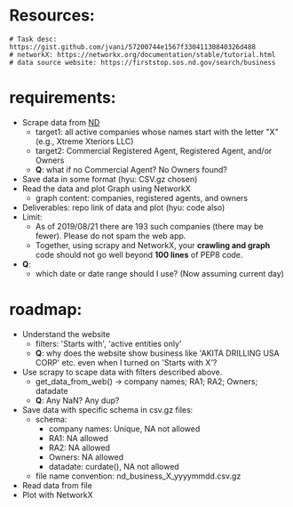 # Resources:
    # Task desc: https://gist.github.com/jvani/57200744e1567f33041130840326d488
    # networkX: https://networkx.org/documentation/stable/tutorial.html
    # data source website: https://firststop.sos.nd.gov/search/business
    

# requirements:
* Scrape data from [ND](https://firststop.sos.nd.gov/search/business)
  * target1: all active companies whose names start with the letter "X" (e.g., Xtreme Xteriors LLC)
  * target2: Commercial Registered Agent, Registered Agent, and/or Owners
  * **Q**: what if no Commercial Agent? No Owners found?
* Save data in some format (hyu: CSV.gz chosen)
* Read the data and plot Graph using NetworkX
  * graph content: companies, registered agents, and owners
* Deliverables: repo link of data and plot (hyu: code also) 
* Limit: 
  * As of 2019/08/21 there are 193 such companies (there may be fewer). Please do not spam the web app.
  * Together, using scrapy and NetworkX, your **crawling and graph** code should not go well beyond **100 lines** of PEP8 code.
* **Q**:
  * which date or date range should I use? (Now assuming current day)
  

# roadmap:
* Understand the website
  * filters: 'Starts with', 'active entities only'
  * **Q**: why does the website show business like 'AKITA DRILLING USA CORP' etc. even when I turned on 'Starts with X'?
* Use scrapy to scape data with filters described above.
  * get_data_from_web() -> company names; RA1; RA2; Owners; datadate
  * **Q**: Any NaN? Any dup?
* Save data with specific schema in csv.gz files:
  * schema: 
    * company names: Unique, NA not allowed
    * RA1: NA allowed
    * RA2: NA allowed
    * Owners: NA allowed
    * datadate: curdate(), NA not allowed
  * file name convention: nd_business_X_yyyymmdd.csv.gz
* Read data from file
* Plot with NetworkX